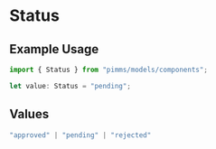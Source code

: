 # Status

## Example Usage

```typescript
import { Status } from "pimms/models/components";

let value: Status = "pending";
```

## Values

```typescript
"approved" | "pending" | "rejected"
```